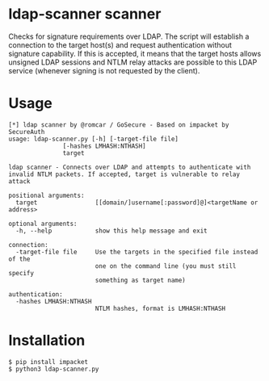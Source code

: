 # ldap-scanner scanner

Checks for signature requirements over LDAP.
The script will establish a connection to the target host(s) and request
authentication without signature capability. If this is accepted, it means that the target hosts
allows unsigned LDAP sessions and NTLM relay attacks are possible to this LDAP service (whenever signing is not requested by the client).

# Usage
```
[*] ldap scanner by @romcar / GoSecure - Based on impacket by SecureAuth
usage: ldap-scanner.py [-h] [-target-file file]
               [-hashes LMHASH:NTHASH]
               target

ldap scanner - Connects over LDAP and attempts to authenticate with
invalid NTLM packets. If accepted, target is vulnerable to relay attack

positional arguments:
  target                [[domain/]username[:password]@]<targetName or address>

optional arguments:
  -h, --help            show this help message and exit

connection:
  -target-file file     Use the targets in the specified file instead of the
                        one on the command line (you must still specify
                        something as target name)

authentication:
  -hashes LMHASH:NTHASH
                        NTLM hashes, format is LMHASH:NTHASH
```

# Installation

```
$ pip install impacket
$ python3 ldap-scanner.py
```

